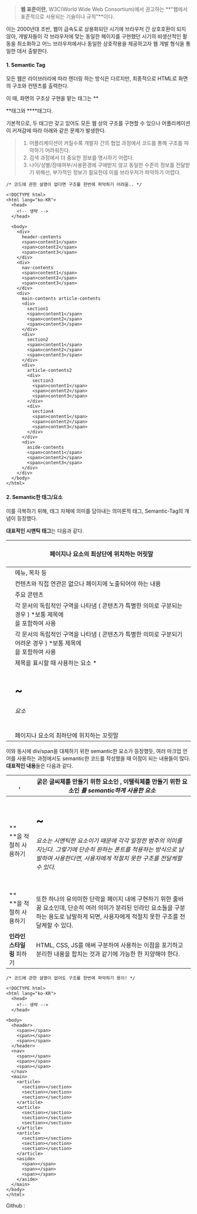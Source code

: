 > **웹 표준이란,** W3C(World Wide Web Consortium)에서 권고하는 **"웹에서 표준적으로 사용되는 기술이나 규칙"**이다.

이는 2000년대 초반, 웹이 급속도로 상용화되던 시기에 브라우저 간 상호호환이 되지 않아, 개발자들이 각 브라우저에 맞는 동일한 페이지를 구현했던 시기의 비생산적인 활동을 최소화하고 어느 브라우저에서나 동일한 상호작용을 제공하고자 웹 개발 형식을 통일한 데서 출발한다.

#### **1. Semantic Tag**

모든 웹은 라이브러리에 따라 렌더링 하는 방식은 다르지만, 최종적으로 HTML로 화면의 구조와 컨텐츠를 출력한다.

이 때, 화면의 구조상 구현을 맡는 태그는 **<div>**태그와 **</span>**태그다.

기본적으로, 두 태그만 갖고 있어도 모든 웹 상의 구조를 구현할 수 있으나 어플리케이션이 커져감에 따라 아래와 같은 문제가 발생한다.

> 1. 어플리케이션이 커질수록 개발자 간의 협업 과정에서 코드를 통해 구조를 파악하기 어려워진다.
> 2. 검색 과정에서 더 중요한 정보를 명시하기 어렵다.
> 3. 나이/성별/장애여부/사용환경에 구애받지 않고 동일한 수준의 정보를 전달받기 위해선, 부가적인 정보가 필요한데 이를 브라우저가 파악하기 어렵다.

```
/* 코드에 관한 설명이 없다면 구조를 한번에 파악하기 어려움.. */

<!DOCTYPE html>
<html lang="ko-KR">
  <head>
    <!-- 생략 -->
  </head>

  <body>
    <div>
      header-contents
      <span>content1</span>
      <span>content2</span>
      <span>content3</span>
    </div>
    <div>
      nav-contents
      <span>content1</span>
      <span>content2</span>
      <span>content3</span>
    </div>
    <div>
      main-contents article-contents
      <div>
        section1
        <span>content1</span>
        <span>content2</span>
        <span>content3</span>
      </div>
      <div>
        section2
        <span>content1</span>
        <span>content2</span>
        <span>content3</span>
      </div>
      <div>
        article-contents2
        <div>
          section3
          <span>content1</span>
          <span>content2</span>
          <span>content3</span>
        </div>
        <div>
          section4
          <span>content1</span>
          <span>content2</span>
          <span>content3</span>
        </div>
      </div>
      <div>
        aside-contents
        <span>content1</span>
        <span>content2</span>
        <span>content3</span>
      </div>
    </div>
  </body>
</html>
```

#### **2\. Semantic한 태그/요소**

이를 극복하기 위해, 태그 자체에 의미를 담아내는 의미론적 태그, Semantic-Tag의 개념이 등장했다.

**대표적인 시맨틱 태그**는 다음과 같다.

| <header> | 페이지나 요소의 최상단에 위치하는 머릿말 |
| --- | --- |
| <nav> | 메뉴, 목차 등 |
| <aside> | 컨텐츠와 직접 연관은 없으나 페이지에 노출되어야 하는 내용 |
| <main> | 주요 콘텐츠 |
| <article> | 각 문서의 독립적인 구역을 나타냄 ( 콘텐츠가 특별한 의미로 구분되는 경우 )   \*보통 제목에 <hgroup> 을 포함하여 사용 |
| <section> | 각 문서의 독립적인 구역을 나타냄 ( 콘텐츠가 특별한 의미로 구분되기 어려운 경우 )   \*보통 제목에 <hgroup> 을 포함하여 사용 |
| <hgroup> | 제목을 표시할 때 사용하는 요소   \* <h1> ~ <h6> 요소 |
| <footer> | 페이지나 요소의 최하단에 위치하는 꼬릿말 |

이와 동시에 div/span을 대체하기 위한 semantic한 요소가 등장했듯, 여러 마크업 언어를 사용하는 과정에서도 semantic한 코드를 작성했을 때 이점이 되는 내용들이 많다. **대표적인 내용**들은 다음과 같다.

|   **<strong>, <em>**   | 굵은 글씨체를 만들기 위한 요소인 <b>, 이탤릭체를 만들기 위한 요소인 <i>를 semantic하게 사용한 요소 |
| --- | --- |
| **<hgroup>**을 적절히 사용하기 | <h1> ~ <h6> 요소는 시멘틱한 요소이기 때문에 각각 일정한 범주의 의미를 지닌다. 그렇기에 단순히 원하는 폰트를 적용하는 방식으로 남발하여 사용한다면, 사용자에게 적절치 못한 구조를 전달케할 수 있다. |
| **<br/>**을 적절히 사용하기 | <br/> 또한 하나의 유의미한 단락을 페이지 내에 구현하기 위한 줄바꿈 요소인데, 단순히 여러 의미가 분리된 인라인 요소들을 구분하는 용도로 남발하게 되면, 사용자에게 적절치 못한 구조를 전달케할 수 있다. |
| **인라인 스타일링** 피하기 | HTML, CSS, JS를 애써 구분하여 사용하는 이점을 포기하고 분리한 내용을 합치는 것과 같기에 가능한 한 지양해야 한다. |

```
/* 코드에 관한 설명이 없어도 구조를 한번에 파악하기 용이! */

<!DOCTYPE html>
<html lang="ko-KR">
  <head>
    <!-- 생략 -->
  </head>

<body>
  <header>
    <span></span>
    <span></span>
    <span></span>
  </header>
  <nav>
    <span></span>
    <span></span>
    <span></span>
  </nav>
  <main>
    <article>
      <section></section>
      <section></section>
      <section></section>
    </article>
    <article>
      <section></section>
      <section></section>
      <section></section>
    </article>
    <article>
      <section></section>
      <section></section>
      <section></section>
    </article>
    <aside>
      <span></span>
      <span></span>
      <span></span>
    </aside>
  </main>
</body>
</html>
```

Github :
